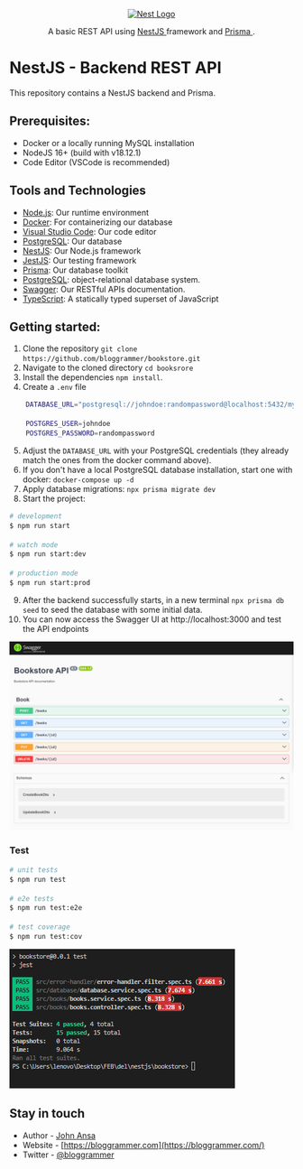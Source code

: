 <p align="center">
  <a href="http://nestjs.com/" target="blank"><img src="https://nestjs.com/img/logo-small.svg" width="200" alt="Nest Logo" /></a>
</p>

[circleci-image]: https://img.shields.io/circleci/build/github/nestjs/nest/master?token=abc123def456
[circleci-url]: https://circleci.com/gh/nestjs/nest

  <p align="center">A basic REST API using <a href="http://nestjs.com" target="_blank">NestJS </a> framework and  <a href="https://www.prisma.io/" target="_blank">Prisma </a>.</p>
    <p align="center">

# NestJS - Backend REST API

This repository contains a NestJS backend and Prisma.

## Prerequisites:

- Docker or a locally running MySQL installation
- NodeJS 16+ (build with v18.12.1)
- Code Editor (VSCode is recommended)

## Tools and Technologies

- [Node.js](https://nodejs.org/en/download/): Our runtime environment
- [Docker](https://www.docker.com/get-started/): For containerizing our database
- [Visual Studio Code](https://code.visualstudio.com/Download): Our code editor
- [PostgreSQL](https://www.postgresql.org/download/): Our database
- [NestJS](https://docs.nestjs.com/): Our Node.js framework
- [JestJS](https://jestjs.io/): Our testing framework
- [Prisma](https://www.prisma.io/): Our database toolkit
- [PostgreSQL](https://www.postgresql.org/): object-relational database system.
- [Swagger](https://swagger.io/): Our RESTful APIs documentation.
- [TypeScript](https://www.typescriptlang.org/): A statically typed superset of JavaScript

## Getting started:

1.  Clone the repository `git clone https://github.com/bloggrammer/bookstore.git`
2.  Navigate to the cloned directory `cd booksrore`
3.  Install the dependencies `npm install`.
4.  Create a `.env` file

```bash
    DATABASE_URL="postgresql://johndoe:randompassword@localhost:5432/mydb?schema=public"

    POSTGRES_USER=johndoe
    POSTGRES_PASSWORD=randompassword
```

5. Adjust the `DATABASE_URL` with your PostgreSQL credentials (they already match the ones from the docker command above).
6. If you don't have a local PostgreSQL database installation, start one with docker: `docker-compose up -d`
7. Apply database migrations: `npx prisma migrate dev`
8. Start the project:

```bash
# development
$ npm run start

# watch mode
$ npm run start:dev

# production mode
$ npm run start:prod
```

9. After the backend successfully starts, in a new terminal `npx prisma db seed` to seed the database with some initial data.
10. You can now access the Swagger UI at http://localhost:3000 and test the API endpoints

![API](app.png)

### Test

```bash
# unit tests
$ npm run test

# e2e tests
$ npm run test:e2e

# test coverage
$ npm run test:cov
```

![test](test.png)

## Stay in touch

- Author - [John Ansa](https://www.linkedin.com/in/johnansa/)
- Website - [https://bloggrammer.com](https://bloggrammer.com/)
- Twitter - [@bloggrammer](https://twitter.com/bloggrammer)
